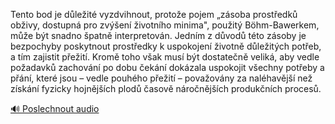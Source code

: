 
Tento bod je důležité vyzdvihnout, protože pojem „zásoba prostředků obživy, dostupná pro zvýšení životního minima", použitý Böhm-Bawerkem, může být snadno špatně interpretován. Jedním z důvodů této zásoby je bezpochyby poskytnout prostředky k uspokojení životně důležitých potřeb, a tím zajistit přežití. Kromě toho však musí být dostatečně veliká, aby vedle požadavků zachování po dobu čekání dokázala uspokojit všechny potřeby a přání, které jsou – vedle pouhého přežití – považovány za naléhavější než získání fyzicky hojnějších plodů časově náročnějších produkčních procesů.

[🔊 Poslechnout audio](/data/7-paragraphs/audio/chapter_87/para_005-Tento-bod-je-dleit-vyzdvihnout-protoe-pojem.mp3)
